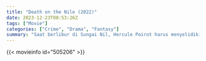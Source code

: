 ```yaml
---
title: "Death on the Nile (2022)"
date: 2023-12-23T08:53:26Z
tags: ["Movie"]
categories: ["Crime", "Drama", "Fantasy"]
summary: "Saat berlibur di Sungai Nil, Hercule Poirot harus menyelidiki pembunuhan seorang pewaris muda."
---
```




<mux-player stream-type="on-demand"
src="https://kp3d-my.sharepoint.com/personal/ryoo_kp3d_onmicrosoft_com/_layouts/15/download.aspx?share=EboQzuZ0lQ9On5EkFPH4LnYB5XK9v13GyT-i8VIOoqzmBQ" prefer-playback="mse" controls>

</mux-player>


{{< movieinfo id="505206" >}}

<script src="https://cdn.jsdelivr.net/npm/@mux/mux-player"></script>

 <script type="application/ld+json ">
{
"@context": "https://schema.org/",
"@type": "VideoObject",
"name": "Death on the Nile",
"contentUrl": "https://stream.mux.com/YapTp901t7Hr4dyX00z1eoYRfzy3H6qxc8gk01SlI2dZ1A.m3u8",
"thumbnailUrl": "https://www.themoviedb.org/t/p/original/83DLsYzmXvzMFMxOzbdw2ChuDH8.jpg?width=314&fit_mode=preserve&time=25",
"uploadDate": "2023-10-29T08:51:45Z",
}

</script>